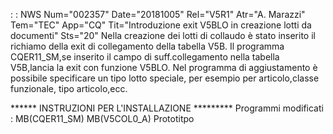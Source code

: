  :  : NWS Num="002357" Date="20181005" Rel="V5R1" Atr="A. Marazzi" Tem="TEC" App="CQ" Tit="Introduzione exit V5BLO in creazione lotti da documenti" Sts="20"
Nella creazione dei lotti di collaudo è stato inserito il richiamo della exit di collegamento della tabella V5B.
Il programma CQER11_SM,se inserito il campo di suff.collegamento nella tabella V5B,lancia la exit con funzione V5BLO.
Nel programma di aggiustamento è possibile specificare un tipo lotto speciale, per esempio per articolo,classe funzionale, tipo articolo,ecc.

\*\*\*\*\*\* INSTRUZIONI PER L'INSTALLAZIONE  \*\*\*\*\*\*\*\*\*
Programmi modificati : 
MB(CQER11_SM)
MB(V5COL0_A) Prototitpo
